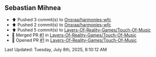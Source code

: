<h2>Sebastian Mihnea</h2>

<!--RECENT_ACTIVITY:start-->
- ⬆️ Pushed 3 commit(s) to [Onsraa/harmonies-wfc](https://github.com/Onsraa/harmonies-wfc)<br>
- ⬆️ Pushed 2 commit(s) to [Onsraa/harmonies-wfc](https://github.com/Onsraa/harmonies-wfc)<br>
- ⬆️ Pushed 5 commit(s) to [Layers-Of-Reality-Games/Touch-Of-Music](https://github.com/Layers-Of-Reality-Games/Touch-Of-Music)<br>
- 🎉 Merged PR [#1](https://github.com/Layers-Of-Reality-Games/Touch-Of-Music/pull/1) in [Layers-Of-Reality-Games/Touch-Of-Music](https://github.com/Layers-Of-Reality-Games/Touch-Of-Music)<br>
- 💪 Opened PR [#1](https://github.com/Layers-Of-Reality-Games/Touch-Of-Music/pull/1) in [Layers-Of-Reality-Games/Touch-Of-Music](https://github.com/Layers-Of-Reality-Games/Touch-Of-Music)<br>
<!--RECENT_ACTIVITY:end-->
<!--RECENT_ACTIVITY:last_update-->
Last Updated: Tuesday, July 8th, 2025, 8:10:12 AM
<!--RECENT_ACTIVITY:last_update_end-->

<!---LOL-STATS-START-HERE--->
<!---LOL-STATS-END-HERE--->
